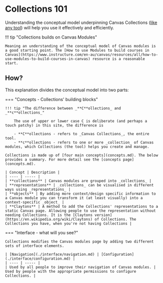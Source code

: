 # Collections 101

Understanding the conceptual model underpinning Canvas Collections ([like any tool](https://www.uxmatters.com/mt/archives/2015/12/conceptual-design-for-interactive-systems-designing-for-performance-and-user-experience.php)) will help you use it effectively and efficiently.

!!! tip "Collections builds on Canvas Modules"

	Meaning an understanding of the conceptual model of Canvas modules is a good starting point. The [How to use Modules to build courses in Canvas](https://www.instructure.com/en-au/canvas/resources/all/how-to-use-modules-to-build-courses-in-canvas) resource is a reasonable start.



## How?

This explanation divides the conceptual model into two parts:

=== "Concepts - Collections' building blocks"

	!!! tip "The difference between _**C**ollections_ and _**c**ollections_"

		The use of upper or lower case C is deliberate (and perhaps a touch patchy) in this site, the difference is

		- **C**ollections - refers to _Canvas Collections_, the entire tool.
		- **c**ollections - refers to one or more _collection_ of Canvas modules, which Collections (the tool) helps you create and manage.

	Collections is made up of [four main concepts](concepts.md). The below provides a summary. For more detail see the [concepts page](concepts.md).

	| Concept | Description |
	| ---- | ----- |
	| **collections** | Canvas modules are grouped into _collections_ |
	| **representations** | _collections_ can be visualised in different ways using _representations_ |
	| **objects** | By adding more context/design specific information to a Canvas module you can transform it (at least visually) into a context-specific _object_ |
	| **Claytons** | A method to add the Collections' representations to a static Canvas page. Allowing people to use the representation without needing Collections. It is the [Claytons version](https://en.wikipedia.org/wiki/Claytons) of Collections. The Collections you have, when you're not having Collections |

=== "Interface - what will you see?"

	Collections modifies the Canvas modules page by adding two different sets of interface elements. 

	| [Navigation](./interface/navigation.md) | [Configuration](./interface/configuration.md) |
	| ---- | ----- |
	| Used by all people to improve their navigation of Canvas modules. | Used by people with the appropriate permissions to configure Collections. |

